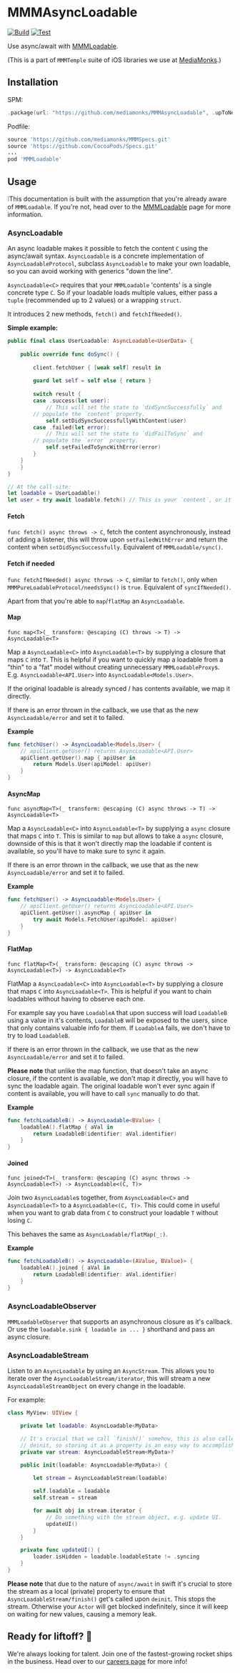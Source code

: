 # MMMAsyncLoadable

[![Build](https://github.com/mediamonks/MMMAsyncLoadable/workflows/Build/badge.svg)](https://github.com/mediamonks/MMMAsyncLoadable/actions?query=workflow%3ABuild)
[![Test](https://github.com/mediamonks/MMMAsyncLoadable/workflows/Test/badge.svg)](https://github.com/mediamonks/MMMAsyncLoadable/actions?query=workflow%3ATest)

Use async/await with [MMMLoadable](https://github.com/mediamonks/MMMLoadable).

(This is a part of `MMMTemple` suite of iOS libraries we use at [MediaMonks](https://www.mediamonks.com/).)

## Installation

SPM:
```swift
.package(url: "https://github.com/mediamonks/MMMAsyncLoadable", .upToNextMajor(from: "0.1.0"))
```

Podfile:

```ruby
source 'https://github.com/mediamonks/MMMSpecs.git'
source 'https://github.com/CocoaPods/Specs.git'
...
pod 'MMMLoadable'
```

## Usage

❕This documentation is built with the assumption that you're already aware
of `MMMLoadable`. If you're not, head over to the [MMMLoadable](https://github.com/mediamonks/MMMLoadable)
page for more information.

### AsyncLoadable

An async loadable makes it possible to fetch the content `C` using the
async/await syntax. `AsyncLoadable` is a concrete implementation of
`AsyncLoadableProtocol`, subclass `AsyncLoadable` to make your own loadable, so
you can avoid working with generics "down the line".

`AsyncLoadable<C>` requires that your `MMMLoadable` 'contents' is a single
concrete type `C`. So if your loadable loads multiple values, either pass a
`tuple` (recommended up to 2 values) or a wrapping `struct`.

It introduces 2 new methods, `fetch()` and `fetchIfNeeded()`.

**Simple example:**

```swift
public final class UserLoadable: AsyncLoadable<UserData> {
    
    public override func doSync() {
        
        client.fetchUser { [weak self] result in
            
	    guard let self = self else { return }
	    
	    switch result {
	    case .success(let user):
	        // This will set the state to `didSyncSuccessfully` and
		// populate the `content` property.
	        self.setDidSyncSuccessfullyWithContent(user)
	    case .failed(let error):
	        // This will set the state to `didFailToSync` and
		// populate the `error` property.
	        self.setFailedToSyncWithError(error)
	    }
	}
    }
}

// At the call-site:
let loadable = UserLoadable()
let user = try await loadable.fetch() // This is your `content`, or it will throw the `error`.
```

#### Fetch

`func fetch() async throws -> C`, fetch the content asynchronously, instead of
adding a listener, this will throw upon `setFailedWithError` and return the
content when `setDidSyncSuccessfully`. Equivalent of `MMMLoadable/sync()`.

#### Fetch if needed

`func fetchIfNeeded() async throws -> C`, similar to `fetch()`, only when
`MMMPureLoadableProtocol/needsSync()` is `true`. Equivalent of `syncIfNeeded()`.

Apart from that you're able to `map`/`flatMap` an `AsyncLoadable`.

#### Map

`func map<T>(_ transform: @escaping (C) throws -> T) -> AsyncLoadable<T>`

Map a `AsyncLoadable<C>` into `AsyncLoadable<T>` by supplying a closure that
maps `C` into `T`. This is helpful if you want to quickly map a loadable from a
"thin" to a "fat" model without creating unnecessary `MMMLoadableProxy`s.
E.g. `AsyncLoadable<API.User>` into `AsyncLoadable<Models.User>`.

If the original loadable is already synced / has contents available, we map it
directly.

If there is an error thrown in the callback, we use that as the new
`AsyncLoadable/error` and set it to failed.

**Example**
```swift
func fetchUser() -> AsyncLoadable<Models.User> {
    // apiClient.getUser() returns AsyncLoadable<API.User>
    apiClient.getUser().map { apiUser in
        return Models.User(apiModel: apiUser)
    }
}
```

#### AsyncMap

`func asyncMap<T>(_ transform: @escaping (C) async throws -> T) -> AsyncLoadable<T>`

Map a `AsyncLoadable<C>` into `AsyncLoadable<T>` by supplying a `async` closure
that maps `C` into `T`. This is similar to `map` but allows to take a `async`
closure, downside of this is that it won't directly map the loadable if content
is available, so you'll have to make sure to sync it again.

If there is an error thrown in the callback, we use that as the new
`AsyncLoadable/error` and set it to failed.

**Example**
```swift
func fetchUser() -> AsyncLoadable<Models.User> {
    // apiClient.getUser() returns AsyncLoadable<API.User>
    apiClient.getUser().asyncMap { apiUser in
        try await Models.FetchUser(apiModel: apiUser)
    }
}
```

#### FlatMap

`func flatMap<T>(_ transform: @escaping (C) async throws -> AsyncLoadable<T>) -> AsyncLoadable<T>`

FlatMap a `AsyncLoadable<C>` into `AsyncLoadable<T>` by supplying a closure that
maps `C` into `AsyncLoadable<T>`. This is helpful if you want to chain loadables
without having to observe each one.

For example say you have `LoadableA` that upon success will load `LoadableB`
using a value in it's contents, `LoadableB` will be exposed to the users, since
that only contains valuable info for them. If `LoadableA` fails, we don't have
to try to load `LoadableB`.

If there is an error thrown in the callback, we use that as the new
`AsyncLoadable/error` and set it to failed.

**Please note** that unlike the map function, that doesn't take an async closure,
if the content is available, we don't map it directly, you will have to sync the
loadable again. The original loadable won't ever sync again if content is
available, you will have to call `sync` manually to do that.

**Example**
```swift
func fetchLoadableB() -> AsyncLoadable<BValue> {
    loadableA().flatMap { aVal in
        return LoadableB(identifier: aVal.identifier)
    }
}
```

#### Joined

`func joined<T>(_ transform: @escaping (C) async throws -> AsyncLoadable<T>) -> AsyncLoadable<(C, T)>`

Join two `AsyncLoadable`s together, from `AsyncLoadable<C>` and `AsyncLoadable<T>`
to a `AsyncLoadable<(C, T)>`. This could come in useful when you want to grab
data from `C` to construct your loadable `T` without losing `C`.

This behaves the same as `AsyncLoadable/flatMap(_:)`.

**Example**
```swift
func fetchLoadableB() -> AsyncLoadable<(AValue, BValue)> {
    loadableA().joined { aVal in
        return LoadableB(identifier: aVal.identifier)
    }
}
```

### AsyncLoadableObserver

`MMMLoadableObserver` that supports an asynchronous closure as it's callback. Or use
the `loadable.sink { loadable in ... }` shorthand and pass an async closure.

### AsyncLoadableStream

Listen to an `AsyncLoadable` by using an `AsyncStream`. This allows you to
iterate over the `AsyncLoadableStream/iterator`, this will stream a new
`AsyncLoadableStreamObject` on every change in the loadable.

For example:

```swift
class MyView: UIView {

    private let loadable: AsyncLoadable<MyData>

    // It's crucial that we call `finish()` somehow, this is also called upon
    // deinit, so storing it as a property is an easy way to accomplish this.
    private var stream: AsyncLoadableStream<MyData>?

    public init(loadable: AsyncLoadable<MyData>) {

        let stream = AsyncLoadableStream(loadable)
	
        self.loadable = loadable
        self.stream = stream

        for await obj in stream.iterator {
            // Do something with the stream object, e.g. update UI.
            updateUI()
        }
    }

    private func updateUI() {
        loader.isHidden = loadable.loadableState != .syncing
    }
}
```

**Please note** that due to the nature of `async/await` in swift it's crucial to
store the stream as a local (private) property to ensure that
`AsyncLoadableStream/finish()` get's called upon `deinit`. This stops the
stream. Otherwise your `Actor` will get blocked indefinitely, since it will keep
on waiting for new values, causing a memory leak.

## Ready for liftoff? 🚀

We're always looking for talent. Join one of the fastest-growing rocket ships in
the business. Head over to our [careers page](https://media.monks.com/careers)
for more info!
